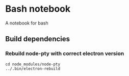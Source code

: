# Bash notebook

A notebook for bash

## Build dependencies

### Rebuild node-pty with correct electron version

```
cd node_modules/node-pty
../.bin/electron-rebuild
```
